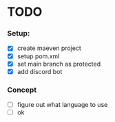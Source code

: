 # TODO
### Setup:
- [x] create maeven project
- [x] setup pom.xml
- [x] set main branch as protected
- [x] add discord bot

### Concept
- [ ] figure out what language to use
- [ ] ok